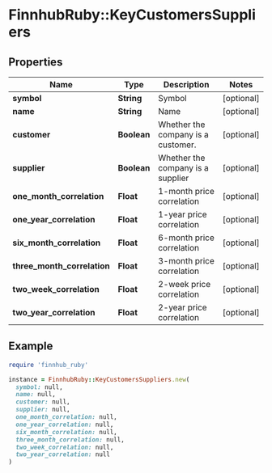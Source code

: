 # FinnhubRuby::KeyCustomersSuppliers

## Properties

| Name | Type | Description | Notes |
| ---- | ---- | ----------- | ----- |
| **symbol** | **String** | Symbol | [optional] |
| **name** | **String** | Name | [optional] |
| **customer** | **Boolean** | Whether the company is a customer. | [optional] |
| **supplier** | **Boolean** | Whether the company is a supplier | [optional] |
| **one_month_correlation** | **Float** | 1-month price correlation | [optional] |
| **one_year_correlation** | **Float** | 1-year price correlation | [optional] |
| **six_month_correlation** | **Float** | 6-month price correlation | [optional] |
| **three_month_correlation** | **Float** | 3-month price correlation | [optional] |
| **two_week_correlation** | **Float** | 2-week price correlation | [optional] |
| **two_year_correlation** | **Float** | 2-year price correlation | [optional] |

## Example

```ruby
require 'finnhub_ruby'

instance = FinnhubRuby::KeyCustomersSuppliers.new(
  symbol: null,
  name: null,
  customer: null,
  supplier: null,
  one_month_correlation: null,
  one_year_correlation: null,
  six_month_correlation: null,
  three_month_correlation: null,
  two_week_correlation: null,
  two_year_correlation: null
)
```


